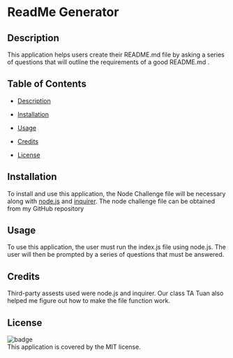  
  <h1>ReadMe Generator</h1>

  ## Description
  This application helps users create their README.md file by asking a series of questions that will outline the requirements of a good README.md .

  ## Table of Contents
  * [Description](#description)

  * [Installation](#installation)

  * [Usage](#usage)

  * [Credits](#credit)
  
  * [License](#license)

  ## Installation
  To install and use this application, the Node Challenge file will be necessary along with [node.js](https://nodejs.org/en/) and [inquirer](https://www.npmjs.com/package/inquirer). The node challenge file can be obtained from my GitHub repository

  ## Usage
  To use this application, the user must run the index.js file using node.js. The user will then be prompted by a series of questions that must be answered.

  ## Credits
  Third-party assests used were node.js and inquirer. Our class TA Tuan also helped me figure out how to make the file function work.

  ## License
  ![badge](https://img.shields.io/badge/license-MIT-blue) <br />
  This application is covered by the MIT license.


